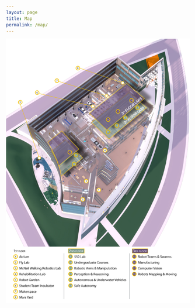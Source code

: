 ```yaml
---
layout: page
title: Map
permalink: /map/
---
```


![building tour map](/assets/images/map-audio-tour.jpg)